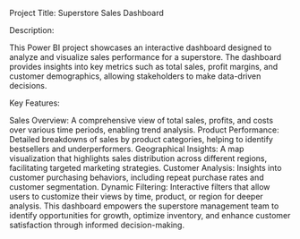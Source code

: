 Project Title: Superstore Sales Dashboard

Description:

This Power BI project showcases an interactive dashboard designed to analyze and visualize sales performance for a superstore. The dashboard provides insights into key metrics such as total sales, profit margins, and customer demographics, allowing stakeholders to make data-driven decisions.

Key Features:

Sales Overview: A comprehensive view of total sales, profits, and costs over various time periods, enabling trend analysis.
Product Performance: Detailed breakdowns of sales by product categories, helping to identify bestsellers and underperformers.
Geographical Insights: A map visualization that highlights sales distribution across different regions, facilitating targeted marketing strategies.
Customer Analysis: Insights into customer purchasing behaviors, including repeat purchase rates and customer segmentation.
Dynamic Filtering: Interactive filters that allow users to customize their views by time, product, or region for deeper analysis.
This dashboard empowers the superstore management team to identify opportunities for growth, optimize inventory, and enhance customer satisfaction through informed decision-making.
